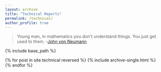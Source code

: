 ```yaml
---
layout: archive
title: "Technical Reports"
permalink: /technical/
author_profile: true
---
```


> Young man, in mathematics you don't understand things. You just get used to them.
> -[John von Neumann](https://en.wikiquote.org/wiki/John_von_Neumann)

{% include base_path %}

{% for post in site.technical reversed %}
  {% include archive-single.html %}
{% endfor %}
